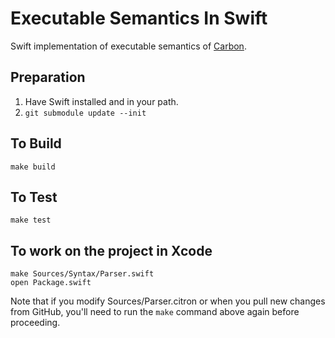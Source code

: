 # Executable Semantics In Swift

Swift implementation of executable semantics of
[Carbon](https://carbon-language/carbon-lang).

## Preparation

1. Have Swift installed and in your path.
2. `git submodule update --init`

## To Build

    make build
    
## To Test

    make test

## To work on the project in Xcode

    make Sources/Syntax/Parser.swift
    open Package.swift

Note that if you modify Sources/Parser.citron or when you pull new changes from
GitHub, you'll need to run the `make` command above again before proceeding.
